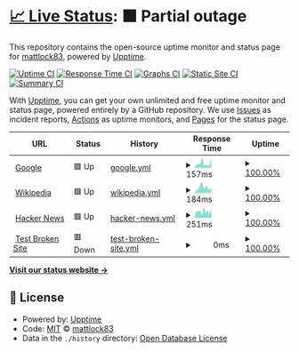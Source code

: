 # [📈 Live Status](https://mattlock83.github.io/wassup): <!--live status--> **🟧 Partial outage**

This repository contains the open-source uptime monitor and status page for [mattlock83](https://mattlock83.github.io/wassup), powered by [Upptime](https://github.com/upptime/upptime).

[![Uptime CI](https://github.com/mattlock83/wassup/workflows/Uptime%20CI/badge.svg)](https://github.com/mattlock83/wassup/actions?query=workflow%3A%22Uptime+CI%22)
[![Response Time CI](https://github.com/mattlock83/wassup/workflows/Response%20Time%20CI/badge.svg)](https://github.com/mattlock83/wassup/actions?query=workflow%3A%22Response+Time+CI%22)
[![Graphs CI](https://github.com/mattlock83/wassup/workflows/Graphs%20CI/badge.svg)](https://github.com/mattlock83/wassup/actions?query=workflow%3A%22Graphs+CI%22)
[![Static Site CI](https://github.com/mattlock83/wassup/workflows/Static%20Site%20CI/badge.svg)](https://github.com/mattlock83/wassup/actions?query=workflow%3A%22Static+Site+CI%22)
[![Summary CI](https://github.com/mattlock83/wassup/workflows/Summary%20CI/badge.svg)](https://github.com/mattlock83/wassup/actions?query=workflow%3A%22Summary+CI%22)

With [Upptime](https://upptime.js.org), you can get your own unlimited and free uptime monitor and status page, powered entirely by a GitHub repository. We use [Issues](https://github.com/mattlock83/wassup/issues) as incident reports, [Actions](https://github.com/mattlock83/wassup/actions) as uptime monitors, and [Pages](https://mattlock83.github.io/wassup) for the status page.

<!--start: status pages-->
<!-- This summary is generated by Upptime (https://github.com/upptime/upptime) -->
<!-- Do not edit this manually, your changes will be overwritten -->
<!-- prettier-ignore -->
| URL | Status | History | Response Time | Uptime |
| --- | ------ | ------- | ------------- | ------ |
| <img alt="" src="https://icons.duckduckgo.com/ip3/www.google.com.ico" height="13"> [Google](https://www.google.com) | 🟩 Up | [google.yml](https://github.com/mattlock83/wassup/commits/HEAD/history/google.yml) | <details><summary><img alt="Response time graph" src="./graphs/google/response-time-week.png" height="20"> 157ms</summary><br><a href="https://mattlock83.github.io/wassup/history/google"><img alt="Response time 157" src="https://img.shields.io/endpoint?url=https%3A%2F%2Fraw.githubusercontent.com%2Fmattlock83%2Fwassup%2FHEAD%2Fapi%2Fgoogle%2Fresponse-time.json"></a><br><a href="https://mattlock83.github.io/wassup/history/google"><img alt="24-hour response time 359" src="https://img.shields.io/endpoint?url=https%3A%2F%2Fraw.githubusercontent.com%2Fmattlock83%2Fwassup%2FHEAD%2Fapi%2Fgoogle%2Fresponse-time-day.json"></a><br><a href="https://mattlock83.github.io/wassup/history/google"><img alt="7-day response time 157" src="https://img.shields.io/endpoint?url=https%3A%2F%2Fraw.githubusercontent.com%2Fmattlock83%2Fwassup%2FHEAD%2Fapi%2Fgoogle%2Fresponse-time-week.json"></a><br><a href="https://mattlock83.github.io/wassup/history/google"><img alt="30-day response time 157" src="https://img.shields.io/endpoint?url=https%3A%2F%2Fraw.githubusercontent.com%2Fmattlock83%2Fwassup%2FHEAD%2Fapi%2Fgoogle%2Fresponse-time-month.json"></a><br><a href="https://mattlock83.github.io/wassup/history/google"><img alt="1-year response time 157" src="https://img.shields.io/endpoint?url=https%3A%2F%2Fraw.githubusercontent.com%2Fmattlock83%2Fwassup%2FHEAD%2Fapi%2Fgoogle%2Fresponse-time-year.json"></a></details> | <details><summary><a href="https://mattlock83.github.io/wassup/history/google">100.00%</a></summary><a href="https://mattlock83.github.io/wassup/history/google"><img alt="All-time uptime 100.00%" src="https://img.shields.io/endpoint?url=https%3A%2F%2Fraw.githubusercontent.com%2Fmattlock83%2Fwassup%2FHEAD%2Fapi%2Fgoogle%2Fuptime.json"></a><br><a href="https://mattlock83.github.io/wassup/history/google"><img alt="24-hour uptime 100.00%" src="https://img.shields.io/endpoint?url=https%3A%2F%2Fraw.githubusercontent.com%2Fmattlock83%2Fwassup%2FHEAD%2Fapi%2Fgoogle%2Fuptime-day.json"></a><br><a href="https://mattlock83.github.io/wassup/history/google"><img alt="7-day uptime 100.00%" src="https://img.shields.io/endpoint?url=https%3A%2F%2Fraw.githubusercontent.com%2Fmattlock83%2Fwassup%2FHEAD%2Fapi%2Fgoogle%2Fuptime-week.json"></a><br><a href="https://mattlock83.github.io/wassup/history/google"><img alt="30-day uptime 100.00%" src="https://img.shields.io/endpoint?url=https%3A%2F%2Fraw.githubusercontent.com%2Fmattlock83%2Fwassup%2FHEAD%2Fapi%2Fgoogle%2Fuptime-month.json"></a><br><a href="https://mattlock83.github.io/wassup/history/google"><img alt="1-year uptime 100.00%" src="https://img.shields.io/endpoint?url=https%3A%2F%2Fraw.githubusercontent.com%2Fmattlock83%2Fwassup%2FHEAD%2Fapi%2Fgoogle%2Fuptime-year.json"></a></details>
| <img alt="" src="https://icons.duckduckgo.com/ip3/en.wikipedia.org.ico" height="13"> [Wikipedia](https://en.wikipedia.org) | 🟩 Up | [wikipedia.yml](https://github.com/mattlock83/wassup/commits/HEAD/history/wikipedia.yml) | <details><summary><img alt="Response time graph" src="./graphs/wikipedia/response-time-week.png" height="20"> 184ms</summary><br><a href="https://mattlock83.github.io/wassup/history/wikipedia"><img alt="Response time 196" src="https://img.shields.io/endpoint?url=https%3A%2F%2Fraw.githubusercontent.com%2Fmattlock83%2Fwassup%2FHEAD%2Fapi%2Fwikipedia%2Fresponse-time.json"></a><br><a href="https://mattlock83.github.io/wassup/history/wikipedia"><img alt="24-hour response time 166" src="https://img.shields.io/endpoint?url=https%3A%2F%2Fraw.githubusercontent.com%2Fmattlock83%2Fwassup%2FHEAD%2Fapi%2Fwikipedia%2Fresponse-time-day.json"></a><br><a href="https://mattlock83.github.io/wassup/history/wikipedia"><img alt="7-day response time 184" src="https://img.shields.io/endpoint?url=https%3A%2F%2Fraw.githubusercontent.com%2Fmattlock83%2Fwassup%2FHEAD%2Fapi%2Fwikipedia%2Fresponse-time-week.json"></a><br><a href="https://mattlock83.github.io/wassup/history/wikipedia"><img alt="30-day response time 196" src="https://img.shields.io/endpoint?url=https%3A%2F%2Fraw.githubusercontent.com%2Fmattlock83%2Fwassup%2FHEAD%2Fapi%2Fwikipedia%2Fresponse-time-month.json"></a><br><a href="https://mattlock83.github.io/wassup/history/wikipedia"><img alt="1-year response time 196" src="https://img.shields.io/endpoint?url=https%3A%2F%2Fraw.githubusercontent.com%2Fmattlock83%2Fwassup%2FHEAD%2Fapi%2Fwikipedia%2Fresponse-time-year.json"></a></details> | <details><summary><a href="https://mattlock83.github.io/wassup/history/wikipedia">100.00%</a></summary><a href="https://mattlock83.github.io/wassup/history/wikipedia"><img alt="All-time uptime 100.00%" src="https://img.shields.io/endpoint?url=https%3A%2F%2Fraw.githubusercontent.com%2Fmattlock83%2Fwassup%2FHEAD%2Fapi%2Fwikipedia%2Fuptime.json"></a><br><a href="https://mattlock83.github.io/wassup/history/wikipedia"><img alt="24-hour uptime 100.00%" src="https://img.shields.io/endpoint?url=https%3A%2F%2Fraw.githubusercontent.com%2Fmattlock83%2Fwassup%2FHEAD%2Fapi%2Fwikipedia%2Fuptime-day.json"></a><br><a href="https://mattlock83.github.io/wassup/history/wikipedia"><img alt="7-day uptime 100.00%" src="https://img.shields.io/endpoint?url=https%3A%2F%2Fraw.githubusercontent.com%2Fmattlock83%2Fwassup%2FHEAD%2Fapi%2Fwikipedia%2Fuptime-week.json"></a><br><a href="https://mattlock83.github.io/wassup/history/wikipedia"><img alt="30-day uptime 100.00%" src="https://img.shields.io/endpoint?url=https%3A%2F%2Fraw.githubusercontent.com%2Fmattlock83%2Fwassup%2FHEAD%2Fapi%2Fwikipedia%2Fuptime-month.json"></a><br><a href="https://mattlock83.github.io/wassup/history/wikipedia"><img alt="1-year uptime 100.00%" src="https://img.shields.io/endpoint?url=https%3A%2F%2Fraw.githubusercontent.com%2Fmattlock83%2Fwassup%2FHEAD%2Fapi%2Fwikipedia%2Fuptime-year.json"></a></details>
| <img alt="" src="https://icons.duckduckgo.com/ip3/news.ycombinator.com.ico" height="13"> [Hacker News](https://news.ycombinator.com) | 🟩 Up | [hacker-news.yml](https://github.com/mattlock83/wassup/commits/HEAD/history/hacker-news.yml) | <details><summary><img alt="Response time graph" src="./graphs/hacker-news/response-time-week.png" height="20"> 251ms</summary><br><a href="https://mattlock83.github.io/wassup/history/hacker-news"><img alt="Response time 298" src="https://img.shields.io/endpoint?url=https%3A%2F%2Fraw.githubusercontent.com%2Fmattlock83%2Fwassup%2FHEAD%2Fapi%2Fhacker-news%2Fresponse-time.json"></a><br><a href="https://mattlock83.github.io/wassup/history/hacker-news"><img alt="24-hour response time 348" src="https://img.shields.io/endpoint?url=https%3A%2F%2Fraw.githubusercontent.com%2Fmattlock83%2Fwassup%2FHEAD%2Fapi%2Fhacker-news%2Fresponse-time-day.json"></a><br><a href="https://mattlock83.github.io/wassup/history/hacker-news"><img alt="7-day response time 251" src="https://img.shields.io/endpoint?url=https%3A%2F%2Fraw.githubusercontent.com%2Fmattlock83%2Fwassup%2FHEAD%2Fapi%2Fhacker-news%2Fresponse-time-week.json"></a><br><a href="https://mattlock83.github.io/wassup/history/hacker-news"><img alt="30-day response time 298" src="https://img.shields.io/endpoint?url=https%3A%2F%2Fraw.githubusercontent.com%2Fmattlock83%2Fwassup%2FHEAD%2Fapi%2Fhacker-news%2Fresponse-time-month.json"></a><br><a href="https://mattlock83.github.io/wassup/history/hacker-news"><img alt="1-year response time 298" src="https://img.shields.io/endpoint?url=https%3A%2F%2Fraw.githubusercontent.com%2Fmattlock83%2Fwassup%2FHEAD%2Fapi%2Fhacker-news%2Fresponse-time-year.json"></a></details> | <details><summary><a href="https://mattlock83.github.io/wassup/history/hacker-news">100.00%</a></summary><a href="https://mattlock83.github.io/wassup/history/hacker-news"><img alt="All-time uptime 100.00%" src="https://img.shields.io/endpoint?url=https%3A%2F%2Fraw.githubusercontent.com%2Fmattlock83%2Fwassup%2FHEAD%2Fapi%2Fhacker-news%2Fuptime.json"></a><br><a href="https://mattlock83.github.io/wassup/history/hacker-news"><img alt="24-hour uptime 100.00%" src="https://img.shields.io/endpoint?url=https%3A%2F%2Fraw.githubusercontent.com%2Fmattlock83%2Fwassup%2FHEAD%2Fapi%2Fhacker-news%2Fuptime-day.json"></a><br><a href="https://mattlock83.github.io/wassup/history/hacker-news"><img alt="7-day uptime 100.00%" src="https://img.shields.io/endpoint?url=https%3A%2F%2Fraw.githubusercontent.com%2Fmattlock83%2Fwassup%2FHEAD%2Fapi%2Fhacker-news%2Fuptime-week.json"></a><br><a href="https://mattlock83.github.io/wassup/history/hacker-news"><img alt="30-day uptime 100.00%" src="https://img.shields.io/endpoint?url=https%3A%2F%2Fraw.githubusercontent.com%2Fmattlock83%2Fwassup%2FHEAD%2Fapi%2Fhacker-news%2Fuptime-month.json"></a><br><a href="https://mattlock83.github.io/wassup/history/hacker-news"><img alt="1-year uptime 100.00%" src="https://img.shields.io/endpoint?url=https%3A%2F%2Fraw.githubusercontent.com%2Fmattlock83%2Fwassup%2FHEAD%2Fapi%2Fhacker-news%2Fuptime-year.json"></a></details>
| <img alt="" src="https://icons.duckduckgo.com/ip3/thissitedoesnotexist.koj.co.ico" height="13"> [Test Broken Site](https://thissitedoesnotexist.koj.co) | 🟥 Down | [test-broken-site.yml](https://github.com/mattlock83/wassup/commits/HEAD/history/test-broken-site.yml) | <details><summary><img alt="Response time graph" src="./graphs/test-broken-site/response-time-week.png" height="20"> 0ms</summary><br><a href="https://mattlock83.github.io/wassup/history/test-broken-site"><img alt="Response time 0" src="https://img.shields.io/endpoint?url=https%3A%2F%2Fraw.githubusercontent.com%2Fmattlock83%2Fwassup%2FHEAD%2Fapi%2Ftest-broken-site%2Fresponse-time.json"></a><br><a href="https://mattlock83.github.io/wassup/history/test-broken-site"><img alt="24-hour response time 0" src="https://img.shields.io/endpoint?url=https%3A%2F%2Fraw.githubusercontent.com%2Fmattlock83%2Fwassup%2FHEAD%2Fapi%2Ftest-broken-site%2Fresponse-time-day.json"></a><br><a href="https://mattlock83.github.io/wassup/history/test-broken-site"><img alt="7-day response time 0" src="https://img.shields.io/endpoint?url=https%3A%2F%2Fraw.githubusercontent.com%2Fmattlock83%2Fwassup%2FHEAD%2Fapi%2Ftest-broken-site%2Fresponse-time-week.json"></a><br><a href="https://mattlock83.github.io/wassup/history/test-broken-site"><img alt="30-day response time 0" src="https://img.shields.io/endpoint?url=https%3A%2F%2Fraw.githubusercontent.com%2Fmattlock83%2Fwassup%2FHEAD%2Fapi%2Ftest-broken-site%2Fresponse-time-month.json"></a><br><a href="https://mattlock83.github.io/wassup/history/test-broken-site"><img alt="1-year response time 0" src="https://img.shields.io/endpoint?url=https%3A%2F%2Fraw.githubusercontent.com%2Fmattlock83%2Fwassup%2FHEAD%2Fapi%2Ftest-broken-site%2Fresponse-time-year.json"></a></details> | <details><summary><a href="https://mattlock83.github.io/wassup/history/test-broken-site">100.00%</a></summary><a href="https://mattlock83.github.io/wassup/history/test-broken-site"><img alt="All-time uptime 100.00%" src="https://img.shields.io/endpoint?url=https%3A%2F%2Fraw.githubusercontent.com%2Fmattlock83%2Fwassup%2FHEAD%2Fapi%2Ftest-broken-site%2Fuptime.json"></a><br><a href="https://mattlock83.github.io/wassup/history/test-broken-site"><img alt="24-hour uptime 100.00%" src="https://img.shields.io/endpoint?url=https%3A%2F%2Fraw.githubusercontent.com%2Fmattlock83%2Fwassup%2FHEAD%2Fapi%2Ftest-broken-site%2Fuptime-day.json"></a><br><a href="https://mattlock83.github.io/wassup/history/test-broken-site"><img alt="7-day uptime 100.00%" src="https://img.shields.io/endpoint?url=https%3A%2F%2Fraw.githubusercontent.com%2Fmattlock83%2Fwassup%2FHEAD%2Fapi%2Ftest-broken-site%2Fuptime-week.json"></a><br><a href="https://mattlock83.github.io/wassup/history/test-broken-site"><img alt="30-day uptime 100.00%" src="https://img.shields.io/endpoint?url=https%3A%2F%2Fraw.githubusercontent.com%2Fmattlock83%2Fwassup%2FHEAD%2Fapi%2Ftest-broken-site%2Fuptime-month.json"></a><br><a href="https://mattlock83.github.io/wassup/history/test-broken-site"><img alt="1-year uptime 100.00%" src="https://img.shields.io/endpoint?url=https%3A%2F%2Fraw.githubusercontent.com%2Fmattlock83%2Fwassup%2FHEAD%2Fapi%2Ftest-broken-site%2Fuptime-year.json"></a></details>

<!--end: status pages-->

[**Visit our status website →**](https://mattlock83.github.io/wassup)

## 📄 License

- Powered by: [Upptime](https://github.com/upptime/upptime)
- Code: [MIT](./LICENSE) © [mattlock83](https://mattlock83.github.io/wassup)
- Data in the `./history` directory: [Open Database License](https://opendatacommons.org/licenses/odbl/1-0/)
